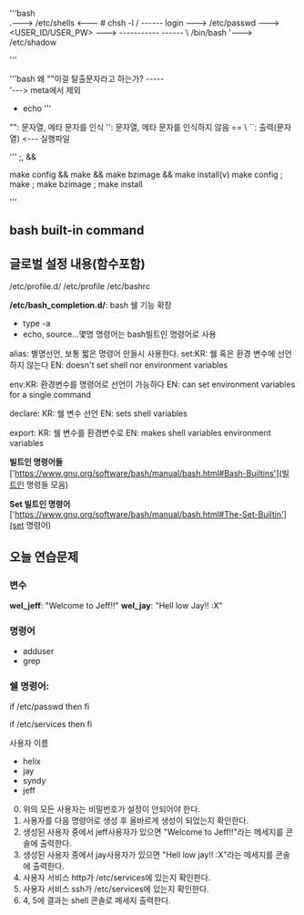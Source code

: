 '''bash                                                            
                                                            .---> /etc/shells <--- # chsh -l 
                                                           /
                                                     ------
 login ---> /etc/passwd ---> <USER_ID/USER_PW>  ---> <SHELL>
            -----------                              ------
                 \                                   /bin/bash 
                  '---> /etc/shadow 

'''

'''bash
왜 "\"이걸 탈출문자라고 하는가?
           -----
           \
            '---> meta에서 제외                  

+ echo 
'''

<p>
"": 문자열, 메타 문자를 인식
'': 문자열, 메타 문자를 인식하지 않음 == \
``: 출력(문자열) <--- 실행파일         
</p>

'''
;, &&

make config && make && make bzimage && make install(v)
make config ; make ; make bzimage ; make install 

'''

## bash built-in command


글로벌 설정 내용(함수포함)
----------------
<p>
/etc/profile.d/
/etc/profile
/etc/bashrc
</p>

__/etc/bash_completion.d/__: bash 쉘 기능 확장

- type -a <command>
- echo, source...몇명 명령어는 bash빌트인 명령어로 사용

alias: 별명선언, 보통 짧은 명령어 만들시 사용한다.
set:KR: 쉘 혹은 환경 변수에 선언하지 않는다
    EN: doesn't set shell nor environment variables

env:KR: 환경변수를 명령어로 선언이 가능하다
    EN: can set environment variables for a single command

declare:
    KR: 쉘 변수 선언 
    EN: sets shell variables

export:
    KR: 쉘 변수를 환경변수로 
    EN: makes shell variables environment variables

**빌트인 명령어들**
['https://www.gnu.org/software/bash/manual/bash.html#Bash-Builtins'](빌트인 명령들 모음)

**Set 빌트인 명령어**
['https://www.gnu.org/software/bash/manual/bash.html#The-Set-Builtin'](set 명령어)


## 오늘 연습문제

### 변수
__wel_jeff__: "Welcome to Jeff!!"
__wel_jay__: "Hell low Jay!! :X"



### 명령어
* adduser
* grep 

### 쉘 명령어:
if      /etc/passwd
then
fi 

if      /etc/services
then
fi


사용자 이름
- helix
- jay
- syndy
- jeff

0. 위의 모든 사용자는 비밀번호가 설정이 안되어야 한다.
1. 사용자를 다음 명령어로 생성 후 올바르게 생성이 되었는지 확인한다.
2. 생성된 사용자 중에서 jeff사용자가 있으면 "Welcome to Jeff!!"라는 메세지를 콘솔에 출력한다.
3. 생성된 사용자 중에서 jay사용자가 있으면 "Hell low jay!! :X"라는 메세지를 콘솔에 출력한다.
4. 사용자 서비스 http가 /etc/services에 있는지 확인한다.
5. 사용자 서비스 ssh가 /etc/services에 있는지 확인한다.
6. 4, 5에 결과는 shell 콘솔로 메세지 출력한다.







